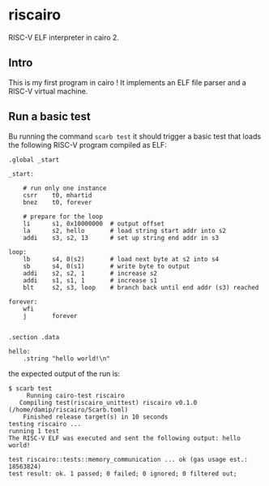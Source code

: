 # riscairo

RISC-V ELF interpreter in cairo 2.

## Intro

This is my first program in cairo !
It implements an ELF file parser and a RISC-V virtual machine.

## Run a basic test

Bu running the command `scarb test` it should trigger a basic test that loads the following RISC-V program compiled as ELF:

```
.global _start

_start:
    
    # run only one instance
    csrr    t0, mhartid
    bnez    t0, forever
    
    # prepare for the loop
    li      s1, 0x10000000  # output offset   
    la      s2, hello       # load string start addr into s2
    addi    s3, s2, 13      # set up string end addr in s3

loop:
    lb      s4, 0(s2)       # load next byte at s2 into s4
    sb      s4, 0(s1)       # write byte to output 
    addi    s2, s2, 1       # increase s2
    addi    s1, s1, 1       # increase s1
    blt     s2, s3, loop    # branch back until end addr (s3) reached

forever:
    wfi
    j       forever


.section .data

hello:
    .string "hello world!\n"
```

the expected output of the run is:

```
$ scarb test
     Running cairo-test riscairo
   Compiling test(riscairo_unittest) riscairo v0.1.0 (/home/damip/riscairo/Scarb.toml)
    Finished release target(s) in 10 seconds
testing riscairo ...
running 1 test
The RISC-V ELF was executed and sent the following output: hello world!

test riscairo::tests::memory_communication ... ok (gas usage est.: 18563824)
test result: ok. 1 passed; 0 failed; 0 ignored; 0 filtered out;
```
